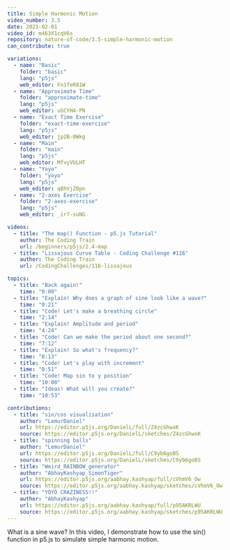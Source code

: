 ```yaml
---
title: Simple Harmonic Motion
video_number: 3.5
date: 2021-02-01
video_id: m463X1cqV6s
repository: nature-of-code/3.5-simple-harmonic-motion
can_contribute: true

variations:
  - name: "Basic"
    folder: "basic"
    lang: "p5js"
    web_editor: Fn1feR81W
  - name: "Approximate Time"
    folder: "approximate-time"
    lang: "p5js"
    web_editor: uGCYH4-PN
  - name: "Exact Time Exercise"
    folder: "exact-time-exercise"
    lang: "p5js"
    web_editor: jp2B-0Wkg
  - name: "Main"
    folder: "main"
    lang: "p5js"
    web_editor: MfvyVULHT
  - name: "Yoyo"
    folder: "yoyo"
    lang: "p5js"
    web_editor: qBhVjZ0pn
  - name: "2-axes Exercise"
    folder: "2-axes-exercise"
    lang: "p5js"
    web_editor: _ir7-suNG

videos:
  - title: "The map() Function - p5.js Tutorial"
    author: The Coding Train
    url: /beginners/p5js/2.4-map
  - title: "Lissajous Curve Table - Coding Challenge #116"
    author: The Coding Train
    url: /CodingChallenges/116-lissajous

topics:
  - title: "Back again!"
    time: "0:00"
  - title: "Explain! Why does a graph of sine look like a wave?"
    time: "0:21"
  - title: "Code! Let's make a breathing circle"
    time: "2:14"
  - title: "Explain! Amplitude and period"
    time: "4:24"
  - title: "Code! Can we make the period about one second?"
    time: "7:12"
  - title: "Explain! So what's frequency?"
    time: "8:13"
  - title: "Code! Let's play with increment"
    time: "8:51"
  - title: "Code! Map sin to y position"
    time: "10:00"
  - title: "Ideas! What will you create?"
    time: "10:53"

contributions:
  - title: "sin/cos visualisation"
    author: "LemurDaniel"
    url: https://editor.p5js.org/DanielL/full/Z4zcGhwxK
    source: https://editor.p5js.org/DanielL/sketches/Z4zcGhwxK
  - title: "spinning balls"
    author: "LemurDaniel"
    url: https://editor.p5js.org/DanielL/full/C9yb6goBS
    source: https://editor.p5js.org/DanielL/sketches/C9yb6goBS
  - title: "Weird_RAINBOW_generator"
    author: "AbhayKashyap_SimonTiger"
    url: https://editor.p5js.org/aabhay.kashyap/full/cVhmV6_Ow
    source: https://editor.p5js.org/aabhay.kashyap/sketches/cVhmV6_Ow
  - title: "YOYO CRAZINESS!!"
    author: "AbhayKashyap"
    url: https://editor.p5js.org/aabhay.kashyap/full/p95AKRLWU
    source: https://editor.p5js.org/aabhay.kashyap/sketches/p95AKRLWU
---
```


What is a sine wave? In this video, I demonstrate how to use the sin() function in p5.js to simulate simple harmonic motion.
